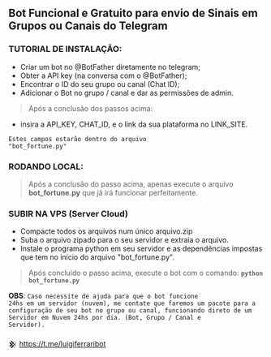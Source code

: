 ## Bot Funcional e Gratuito para envio de Sinais em Grupos ou Canais do Telegram

### TUTORIAL DE INSTALAÇÃO:

* Criar um bot no @BotFather diretamente no telegram;
* Obter a API key (na conversa com o @BotFather);
* Encontrar o ID do seu grupo ou canal (Chat ID);
* Adicionar o Bot no grupo / canal e dar as permissões de admin.

> Após a conclusão dos passos acima:
* insira a API_KEY, CHAT_ID, e o link da sua plataforma no LINK_SITE.

<code>Estes campos estarão dentro do arquivo "bot_fortune.py"</code>
### RODANDO LOCAL:
> Após a conclusão do passo acima, apenas execute o arquivo <b>bot_fortune.py</b> que já irá funcionar perfeitamente.

### SUBIR NA VPS (Server Cloud)

* Compacte todos os arquivos num único arquivo.zip 
* Suba o arquivo zipado para o seu servidor e extraia o arquivo.
* Instale o programa python em seu servidor e as dependências impostas que tem no início do arquivo "bot_fortune.py".

> Após concluído o passo acima, execute o bot com o comando: <b><code>python bot_fortune.py</code></b>

<b>OBS</b>: <code>Caso necessite de ajuda para que o bot funcione 24hs em um servidor (nuvem), me contate que faremos um pacote para a configuração de seu bot no grupo ou canal, funcionando direto de um Servidor em Nuvem 24hs por dia. (Bot, Grupo / Canal e Servidor).</code>

𒆜 https://t.me/luigiferraribot
